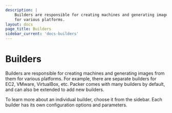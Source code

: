 ```yaml
---
description: |
    Builders are responsible for creating machines and generating images from them
    for various platforms.
layout: docs
page_title: Builders
sidebar_current: 'docs-builders'
---
```


# Builders

Builders are responsible for creating machines and generating images from them
for various platforms. For example, there are separate builders for EC2,
VMware, VirtualBox, etc. Packer comes with many builders by default, and can
also be extended to add new builders.

To learn more about an individual builder, choose it from the sidebar. Each
builder has its own configuration options and parameters.
